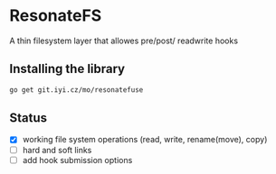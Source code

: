 # ResonateFS
A thin filesystem layer that allowes pre/post/ readwrite hooks


## Installing the library

```bash
go get git.iyi.cz/mo/resonatefuse
```



## Status

- [X] working file system operations (read, write, rename(move), copy)
- [ ] hard and soft links
- [ ] add hook submission options
